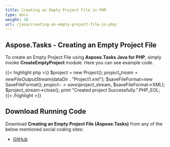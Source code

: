 ```yaml
---
title: Creating an Empty Project File in PHP
type: docs
weight: 10
url: /java/creating-an-empty-project-file-in-php/
---
```


## **Aspose.Tasks - Creating an Empty Project File**
To create an Empty Project File using **Aspose.Tasks Java for PHP**, simply invoke **CreateEmptyProject** module. Here you can see example code.

{{< highlight php >}}
$project = new Project();
$project_stream =  new FileOutputStream($dataDir . "Project1.xml");
$saveFileFormat=new SaveFileFormat();
$project->save($project_stream, $saveFileFormat->XML);
$project_stream->close();
print "Created project Successfully.".PHP_EOL;
{{< /highlight >}}

## **Download Running Code**
Download **Creating an Empty Project File (Aspose.Tasks)** from any of the below mentioned social coding sites:

- [GitHub](https://github.com/aspose-tasks/Aspose.Tasks-for-Java/blob/master/Plugins/Aspose_Tasks_Java_for_PHP/src/aspose/tasks/WorkingWithProjects/CreateEmptyProject.php)
